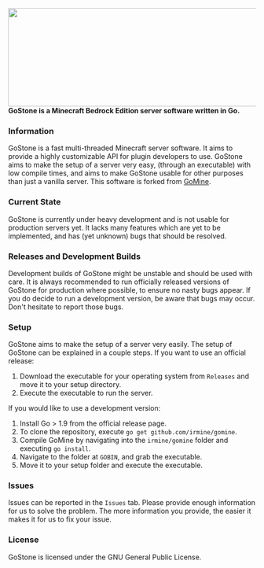 <a href="https://github.com/Irmine/GoMine">
    <img src="https://github.com/Irmine/GoMine/blob/master/GoMineBanner.jpg" width="600" height="200" align="left">
</a> <br> <br> <br> <br> <br> <br> <br> <br> <hr>

#### GoStone is a Minecraft Bedrock Edition server software written in Go.

### Information
GoStone is a fast multi-threaded Minecraft server software. It aims to provide a highly customizable API for plugin developers to use. GoStone aims to make the setup of a server very easy, (through an executable) with low compile times, and aims to make GoStone usable for other purposes than just a vanilla server. This software is forked from [GoMine](https://github.com/Irmine/GoMine).

### Current State
GoStone is currently under heavy development and is not usable for production servers yet. It lacks many features which are yet to be implemented, and has (yet unknown) bugs that should be resolved.

### Releases and Development Builds
Development builds of GoStone might be unstable and should be used with care. It is always recommended to run officially released versions of GoStone for production where possible, to ensure no nasty bugs appear. If you do decide to run a development version, be aware that bugs may occur. Don't hesitate to report those bugs.

### Setup
GoStone aims to make the setup of a server very easily. The setup of GoStone can be explained in a couple steps.
If you want to use an official release:
1. Download the executable for your operating system from `Releases` and move it to your setup directory.
2. Execute the executable to run the server.

If you would like to use a development version:
1. Install Go > 1.9 from the official release page.
2. To clone the repository, execute `go get github.com/irmine/gomine`.
3. Compile GoMine by navigating into the `irmine/gomine` folder and executing `go install`.
4. Navigate to the folder at `GOBIN`, and grab the executable.
5. Move it to your setup folder and execute the executable.

### Issues
Issues can be reported in the `Issues` tab. Please provide enough information for us to solve the problem. The more information you provide, the easier it makes it for us to fix your issue.

### License
GoStone is licensed under the GNU General Public License.
